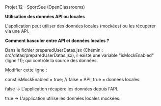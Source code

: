 Projet 12 - SportSee (OpenClassrooms)

**Utilisation des données API ou locales**

L'application peut utiliser des données locales (mockées) ou les récupérer via une API.

**Comment basculer entre API et données locales ?**

Dans le fichier preparedUserDatas.jsx (Chemin : src/datas/preparedUserDatas.jsx), il existe une variable "isMockEnabled" (ligne 11); qui contrôle la source des données.

Modifier cette ligne :

const isMockEnabled = true; // false = API, true = données locales

false → L'application récupère les données depuis l'API.

true → L'application utilise les données locales mockées.